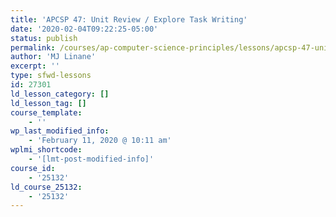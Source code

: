 ```yaml
---
title: 'APCSP 47: Unit Review / Explore Task Writing'
date: '2020-02-04T09:22:25-05:00'
status: publish
permalink: /courses/ap-computer-science-principles/lessons/apcsp-47-unit-review-explore-task-writing
author: 'MJ Linane'
excerpt: ''
type: sfwd-lessons
id: 27301
ld_lesson_category: []
ld_lesson_tag: []
course_template:
    - ''
wp_last_modified_info:
    - 'February 11, 2020 @ 10:11 am'
wplmi_shortcode:
    - '[lmt-post-modified-info]'
course_id:
    - '25132'
ld_course_25132:
    - '25132'
---
```

<!DOCTYPE html PUBLIC "-//W3C//DTD HTML 4.0 Transitional//EN" "http://www.w3.org/TR/REC-html40/loose.dtd">
<?xml encoding="UTF-8">
